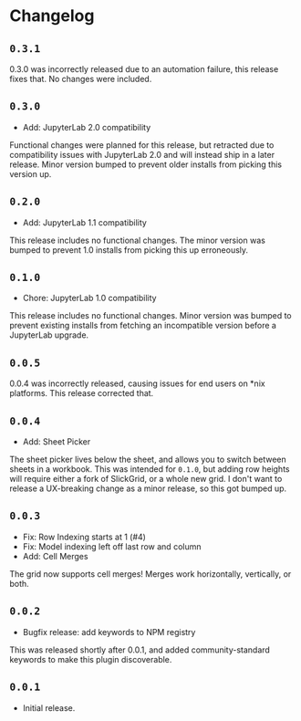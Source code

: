 # Changelog

## `0.3.1`

0.3.0 was incorrectly released due to an automation failure, this release fixes
that. No changes were included.

## `0.3.0`

 - Add: JupyterLab 2.0 compatibility

Functional changes were planned for this release, but retracted due to
compatibility issues with JupyterLab 2.0 and will instead ship in a later
release. Minor version bumped to prevent older installs from picking this
version up.

## `0.2.0`

 - Add: JupyterLab 1.1 compatibility

This release includes no functional changes. The minor version was bumped to
prevent 1.0 installs from picking this up erroneously.

## `0.1.0`

 - Chore: JupyterLab 1.0 compatibility

This release includes no functional changes. Minor version was bumped to prevent
existing installs from fetching an incompatible version before a JupyterLab
upgrade.

## `0.0.5`

0.0.4 was incorrectly released, causing issues for end users on *nix platforms.
This release corrected that.

## `0.0.4`

 - Add: Sheet Picker

The sheet picker lives below the sheet, and allows you to switch between sheets
in a workbook.
This was intended for `0.1.0`, but adding row heights will require either a fork
of SlickGrid, or a whole new grid. I don't want to release a UX-breaking change
as a minor release, so this got bumped up.

## `0.0.3`

 - Fix: Row Indexing starts at 1 (#4)
 - Fix: Model indexing left off last row and column
 - Add: Cell Merges

The grid now supports cell merges! Merges work horizontally, vertically, or
both.

## `0.0.2`

 - Bugfix release: add keywords to NPM registry

This was released shortly after 0.0.1, and added community-standard keywords
to make this plugin discoverable.

## `0.0.1`

 - Initial release.